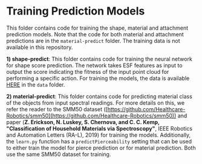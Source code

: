 # Training Prediction Models

This folder contains code for training the shape, material and attachment prediction models. Note that the code for both material and attachment predictions are in the `material-predict` folder. The training data is not available in this repository. 

**1) shape-predict**: This folder contains code for training the neural network for shape score prediction. The network takes ESF features as input to output the score indicating the fitness of the input point cloud for performing a specific action. For training the models, the data is available [HERE](https://github.com/NithinShrivatsav/Tool-Substitution-with-Shape-and-Material-ReasoningUsing-Dual-Neural-Networks) in the `data` folder. 

**2) material-predict**: This folder contains code for predicting material class of the objects from input spectral readings. For more details on this, we refer the reader to the SMM50 dataset ([https://github.com/Healthcare-Robotics/smm50](https://github.com/Healthcare-Robotics/smm50)) and paper (**Z. Erickson, N. Luskey, S. Chernova, and C. C. Kemp, "Classification of Household Materials via Spectroscopy"**, IEEE Robotics and Automation Letters (RA-L), 2019) for training the models. Additionally, the `learn.py` function has a `predictPierceability` setting that can be used to either train the model for pierce prediction or for material prediction. Both use the same SMM50 dataset for training. 
